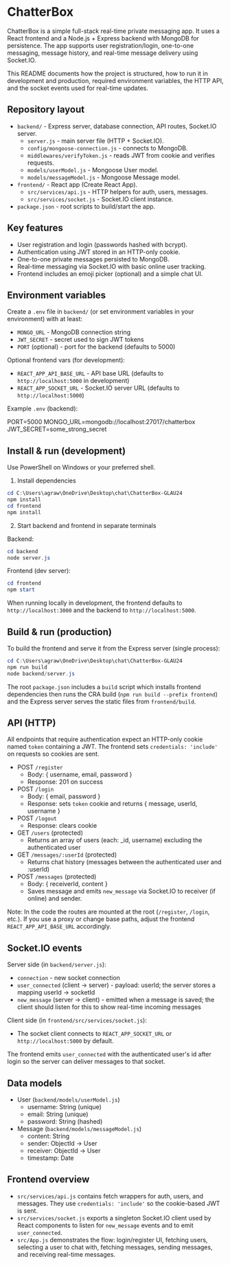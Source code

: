 # ChatterBox

ChatterBox is a simple full-stack real-time private messaging app. It uses a React frontend and a Node.js + Express backend with MongoDB for persistence. The app supports user registration/login, one-to-one messaging, message history, and real-time message delivery using Socket.IO.

This README documents how the project is structured, how to run it in development and production, required environment variables, the HTTP API, and the socket events used for real-time updates.

## Repository layout

- `backend/` - Express server, database connection, API routes, Socket.IO server.
   - `server.js` - main server file (HTTP + Socket.IO).
   - `config/mongoose-connection.js` - connects to MongoDB.
   - `middlewares/verifyToken.js` - reads JWT from cookie and verifies requests.
   - `models/userModel.js` - Mongoose User model.
   - `models/messageModel.js` - Mongoose Message model.
- `frontend/` - React app (Create React App).
   - `src/services/api.js` - HTTP helpers for auth, users, messages.
   - `src/services/socket.js` - Socket.IO client instance.
- `package.json` - root scripts to build/start the app.

## Key features

- User registration and login (passwords hashed with bcrypt).
- Authentication using JWT stored in an HTTP-only cookie.
- One-to-one private messages persisted to MongoDB.
- Real-time messaging via Socket.IO with basic online user tracking.
- Frontend includes an emoji picker (optional) and a simple chat UI.

## Environment variables

Create a `.env` file in `backend/` (or set environment variables in your environment) with at least:

- `MONGO_URL` - MongoDB connection string
- `JWT_SECRET` - secret used to sign JWT tokens
- `PORT` (optional) - port for the backend (defaults to 5000)

Optional frontend vars (for development):

- `REACT_APP_API_BASE_URL` - API base URL (defaults to `http://localhost:5000` in development)
- `REACT_APP_SOCKET_URL` - Socket.IO server URL (defaults to `http://localhost:5000`)

Example `.env` (backend):

PORT=5000
MONGO_URL=mongodb://localhost:27017/chatterbox
JWT_SECRET=some_strong_secret

## Install & run (development)

Use PowerShell on Windows or your preferred shell.

1) Install dependencies

```powershell
cd C:\Users\agraw\OneDrive\Desktop\chat\ChatterBox-GLAU24
npm install
cd frontend
npm install
```

2) Start backend and frontend in separate terminals

Backend:

```powershell
cd backend
node server.js
```

Frontend (dev server):

```powershell
cd frontend
npm start
```

When running locally in development, the frontend defaults to `http://localhost:3000` and the backend to `http://localhost:5000`.

## Build & run (production)

To build the frontend and serve it from the Express server (single process):

```powershell
cd C:\Users\agraw\OneDrive\Desktop\chat\ChatterBox-GLAU24
npm run build
node backend/server.js
```

The root `package.json` includes a `build` script which installs frontend dependencies then runs the CRA build (`npm run build --prefix frontend`) and the Express server serves the static files from `frontend/build`.

## API (HTTP)

All endpoints that require authentication expect an HTTP-only cookie named `token` containing a JWT. The frontend sets `credentials: 'include'` on requests so cookies are sent.

- POST `/register`
   - Body: { username, email, password }
   - Response: 201 on success
- POST `/login`
   - Body: { email, password }
   - Response: sets `token` cookie and returns { message, userId, username }
- POST `/logout`
   - Response: clears cookie
- GET `/users` (protected)
   - Returns an array of users (each: _id, username) excluding the authenticated user
- GET `/messages/:userId` (protected)
   - Returns chat history (messages between the authenticated user and :userId)
- POST `/messages` (protected)
   - Body: { receiverId, content }
   - Saves message and emits `new_message` via Socket.IO to receiver (if online) and sender.

Note: In the code the routes are mounted at the root (`/register`, `/login`, etc.). If you use a proxy or change base paths, adjust the frontend `REACT_APP_API_BASE_URL` accordingly.

## Socket.IO events

Server side (in `backend/server.js`):
- `connection` - new socket connection
- `user_connected` (client -> server) - payload: userId; the server stores a mapping userId -> socketId
- `new_message` (server -> client) - emitted when a message is saved; the client should listen for this to show real-time incoming messages

Client side (in `frontend/src/services/socket.js`):
- The socket client connects to `REACT_APP_SOCKET_URL` or `http://localhost:5000` by default.

The frontend emits `user_connected` with the authenticated user's id after login so the server can deliver messages to that socket.

## Data models

- User (`backend/models/userModel.js`)
   - username: String (unique)
   - email: String (unique)
   - password: String (hashed)
- Message (`backend/models/messageModel.js`)
   - content: String
   - sender: ObjectId -> User
   - receiver: ObjectId -> User
   - timestamp: Date

## Frontend overview

- `src/services/api.js` contains fetch wrappers for auth, users, and messages. They use `credentials: 'include'` so the cookie-based JWT is sent.
- `src/services/socket.js` exports a singleton Socket.IO client used by React components to listen for `new_message` events and to emit `user_connected`.
- `src/App.js` demonstrates the flow: login/register UI, fetching users, selecting a user to chat with, fetching messages, sending messages, and receiving real-time messages.
